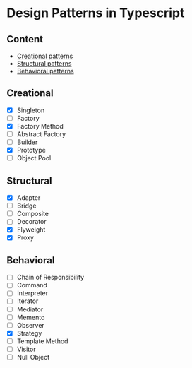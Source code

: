 # Design Patterns in Typescript

## Content

- [Creational patterns](#creational) 
- [Structural patterns](#structural)
- [Behavioral patterns](#behavioral) 

## Creational

- [x] Singleton
- [ ] Factory
- [x] Factory Method
- [ ] Abstract Factory
- [ ] Builder
- [x] Prototype
- [ ] Object Pool

## Structural

- [x] Adapter
- [ ] Bridge
- [ ] Composite
- [ ] Decorator
- [x] Flyweight
- [x] Proxy

## Behavioral

- [ ] Chain of Responsibility
- [ ] Command
- [ ] Interpreter
- [ ] Iterator
- [ ] Mediator
- [ ] Memento
- [ ] Observer
- [x] Strategy
- [ ] Template Method
- [ ] Visitor
- [ ] Null Object
